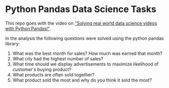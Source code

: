# Python Pandas Data Science Tasks

This repo goes with the video on ["Solving real world data science videos with Python Pandas!"](https://youtu.be/eMOA1pPVUc4).

In the analysis the following questions were solved using the python pandas library:

1. What was the best month for sales? How much was earned that month?
2. What city had the highest number of sales?
3. What time should we display advertisements to maximize likelihood of customer's buying product?
4. What products are often sold together?
5. What product sold the most and why do you think it sold the most?
